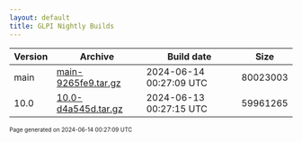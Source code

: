 ```yaml
---
layout: default
title: GLPI Nightly Builds
---
```


Version|Archive|Build date|Size
---|---|---|---
main|[main-9265fe9.tar.gz](main-9265fe9.tar.gz)|2024-06-14 00:27:09 UTC|80023003
10.0|[10.0-d4a545d.tar.gz](10.0-d4a545d.tar.gz)|2024-06-13 00:27:15 UTC|59961265

<font size="1">Page generated on 2024-06-14 00:27:09 UTC</font>

